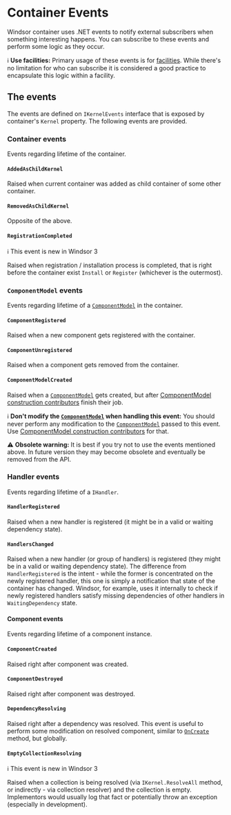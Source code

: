 # Container Events

Windsor container uses .NET events to notify external subscribers when something interesting happens. You can subscribe
to these events and perform some logic as they occur.

:information_source: **Use facilities:** Primary usage of these events is for [facilities](facilities.md). While there's
no limitation for who can subscribe it is considered a good practice to encapsulate this logic within a facility.

## The events

The events are defined on `IKernelEvents` interface that is exposed by container's `Kernel` property. The following
events are provided.

### Container events

Events regarding lifetime of the container.

#### `AddedAsChildKernel`

Raised when current container was added as child container of some other container.

#### `RemovedAsChildKernel`

Opposite of the above.

#### `RegistrationCompleted`

:information_source: This event is new in Windsor 3

Raised when registration / installation process is completed, that is right before the container exist `Install` or
`Register` (whichever is the outermost).

### `ComponentModel` events

Events regarding lifetime of a [`ComponentModel`](componentmodel.md) in the container.

#### `ComponentRegistered`

Raised when a new component gets registered with the container.

#### `ComponentUnregistered`

Raised when a component gets removed from the container.

#### `ComponentModelCreated`

Raised when a [`ComponentModel`](componentmodel.md) gets created, but
after [ComponentModel construction contributors](componentModel-construction-contributors.md) finish their job.

:information_source: **Don't modify the [`ComponentModel`](componentmodel.md) when handling this event:** You should
never perform any modification to the [`ComponentModel`](componentmodel.md) passed to this event.
Use [ComponentModel construction contributors](componentmodel-construction-contributors.md) for that.

:warning: **Obsolete warning:** It is best if you try not to use the events mentioned above. In future version they may
become obsolete and eventually be removed from the API.

### Handler events

Events regarding lifetime of a `IHandler`.

#### `HandlerRegistered`

Raised when a new handler is registered (it might be in a valid or waiting dependency state).

#### `HandlersChanged`

Raised when a new handler (or group of handlers) is registered (they might be in a valid or waiting dependency state).
The difference from `HandlerRegistered` is the intent - while the former is concentrated on the newly registered
handler, this one is simply a notification that state of the container has changed. Windsor, for example, uses it
internally to check if newly registered handlers satisfy missing dependencies of other handlers in `WaitingDependency`
state.

#### Component events

Events regarding lifetime of a component instance.

#### `ComponentCreated`

Raised right after component was created.

#### `ComponentDestroyed`

Raised right after component was destroyed.

#### `DependencyResolving`

Raised right after a dependency was resolved. This event is useful to perform some modification on resolved component,
similar to [`OnCreate`](registering-components-one-by-one.md#oncreate) method, but globally.

#### `EmptyCollectionResolving`

:information_source: This event is new in Windsor 3

Raised when a collection is being resolved (via `IKernel.ResolveAll` method, or indirectly - via collection resolver)
and the collection is empty. Implementors would usually log that fact or potentially throw an exception (especially in
development).